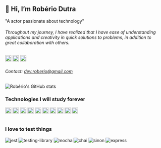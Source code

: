 ## 👋 Hi, I’m Robério Dutra
<p>"A actor passionate about technology"</p>

###### Throughout my journey, I have realized that I have ease of understanding applications and creativity in quick solutions to problems, in addition to great collaboration with others.

<div style="display: inline">
  <a href="https://www.linkedin.com/in/roberiodutra/"> <img src="https://img.shields.io/badge/LinkedIn-0077B5?style=for-the-badge&logo=linkedin&logoColor=white" alt="Linkedin" height="20"></a>
  <a href="https://roberio.dev"> <img src="https://img.shields.io/badge/Portfolio-1f425f.svg" alt="portfolio" height="20"></a>
  <a href="mailto:dev.roberio@gmail.com"> <img src="https://img.shields.io/badge/Gmail-D14836?style=for-the-badge&logo=gmail&logoColor=white" alt="gmail" height="20"></a>
 </div><br/>

 ###### Contact: dev.roberio@gmail.com

![Robério's GitHub stats](https://github-readme-stats.vercel.app/api?username=roberiodutra&show_icons=true&icon_color=2f55a1&border_color=181e40&theme=dark)

### Technologies I will study forever
<div style="display: inline_block">
  <img align="center" alt="js" src="https://img.shields.io/badge/JavaScript-F7DF1E?style=for-the-badge&logo=javascript&logoColor=black" height="20" />
  <img align="center" alt="react" src="https://img.shields.io/badge/React-20232A?style=for-the-badge&logo=react&logoColor=61DAFB" height="20"/>
  <img align="center" alt="vuejs" src="https://img.shields.io/badge/Vue.js-35495E?style=for-the-badge&logo=vue.js&logoColor=4FC08D" height="20"/>
  <img align="center" alt="nodejs" src="https://img.shields.io/badge/Node.js-43853D?style=for-the-badge&logo=node.js&logoColor=white" height="20"/>
  <img align="center" alt="ts" src="https://img.shields.io/badge/TypeScript-007ACC?style=for-the-badge&logo=typescript&logoColor=white" height="20"/>
  <img align="center" alt="html5" src="https://img.shields.io/badge/HTML5-E34F26?style=for-the-badge&logo=html5&logoColor=white" height="20"/>
  <img align="center" alt="css" src="https://img.shields.io/badge/CSS3-1572B6?style=for-the-badge&logo=css3&logoColor=white" height="20"/>
  <img align="center" alt="sass" src="https://img.shields.io/badge/Sass-CC6699?style=for-the-badge&logo=sass&logoColor=white" height="20"/>
  <img align="center" alt="redux" src="https://img.shields.io/badge/Redux-593D88?style=for-the-badge&logo=redux&logoColor=white" height="20"/>
  <img align="center" alt="git" src="https://img.shields.io/badge/GIT-E44C30?style=for-the-badge&logo=git&logoColor=white" height="20"/>
</div><br/>

### I love to test things
<div style="display: inline_block">
  <img align="center" alt="jest" src="https://img.shields.io/badge/Jest-323330?style=for-the-badge&logo=Jest&logoColor=white" />
  <img align="center" alt="testing-library" src="https://img.shields.io/badge/testing%20library-323330?style=for-the-badge&logo=testing-library&logoColor=red" />
  <img align="center" alt="mocha" src="https://img.shields.io/badge/mocha.js-323330?style=for-the-badge&logo=mocha&logoColor=Brown" />
  <img align="center" alt="chai" src="https://img.shields.io/badge/chai.js-323330?style=for-the-badge&logo=chai&logoColor=red" />
  <img align="center" alt="sinon" src="https://img.shields.io/badge/sinon.js-323330?style=for-the-badge&logo=sinon" />
  <img align="center" alt="express" src="https://img.shields.io/badge/-cypress-%23E5E5E5?style=for-the-badge&logo=cypress&logoColor=058a5e" />
</div><br/>

